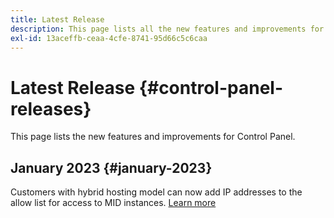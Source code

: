 ```yaml
---
title: Latest Release
description: This page lists all the new features and improvements for Control Panel
exl-id: 13aceffb-ceaa-4cfe-8741-95d66c5c6caa
---
```

# Latest Release {#control-panel-releases}

This page lists the new features and improvements for Control Panel.

## January 2023 {#january-2023}

Customers with hybrid hosting model can now add IP addresses to the allow list for access to MID instances. [Learn more](../instances-settings/using/ip-allow-listing-instance-access.md)
